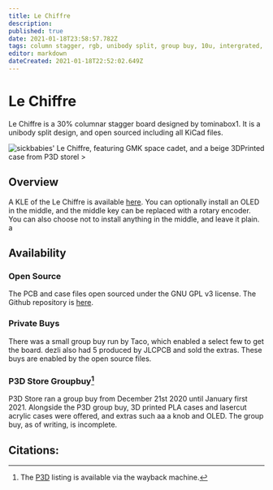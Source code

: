 ```yaml
---
title: Le Chiffre
description: 
published: true
date: 2021-01-18T23:58:57.782Z
tags: column stagger, rgb, unibody split, group buy, 10u, intergrated, open source
editor: markdown
dateCreated: 2021-01-18T22:52:02.649Z
---
```


# Le Chiffre

Le Chiffre is a 30% columnar stagger board designed by tominabox1. It is a unibody split design, and open sourced including all KiCad files. 

![sickbabies' Le Chiffre, featuring GMK space cadet, and a beige 3DPrinted case from P3D storel >](/images/le_chiffre.webp)

## Overview

A KLE of the Le Chiffre is available [here](http://www.keyboard-layout-editor.com/#/gists/e44d1c29ae57ab7efbe544ebda2f427c). You can optionally install an OLED in the middle, and the middle key can be replaced with a rotary encoder. You can also choose not to install anything in the middle, and leave it plain. a

## Availability

### Open Source

The PCB and case files open sourced under the GNU GPL v3 license. The Github repository is [here](https://github.com/tominabox1/Le-Chiffre-Keyboard). 

### Private Buys

There was a small group buy run by Taco, which enabled a select few to get the board. dezli also had 5 produced by JLCPCB and sold the extras. These buys are enabled by the open source files. 

### P3D Store Groupbuy[^1]

P3D Store ran a group buy from December 21st 2020 until January first 2021. Alongside the P3D group buy, 3D printed PLA cases and lasercut acrylic cases were offered, and extras such aa a knob and OLED. The group buy, as of writing, is incomplete.

## Citations:
[^1]: The [P3D](http://web.archive.org/web/20210118231743/https://p3dstore.com/products/le-chiffre-group-buy) listing is available via the wayback machine.
